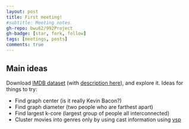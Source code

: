 ```yaml
---
layout: post
title: First meeting!
#subtitle: Meeting notes
gh-repo: bwu62/992Project
gh-badge: [star, fork, follow]
tags: [meetings, posts]
comments: true
---
```


## Main ideas

Download [IMDB dataset](https://datasets.imdbws.com/) (with [description here](https://www.imdb.com/interfaces/)), and explore it. Ideas for things to try:

 - Find graph center (is it really Kevin Bacon?)
 - Find graph diameter (two people who are farthest apart)
 - Find largest k-core (largest group of people all interconnected)
 - Cluster movies into genres only by using cast information using [vsp](https://github.com/RoheLab/vsp/)

